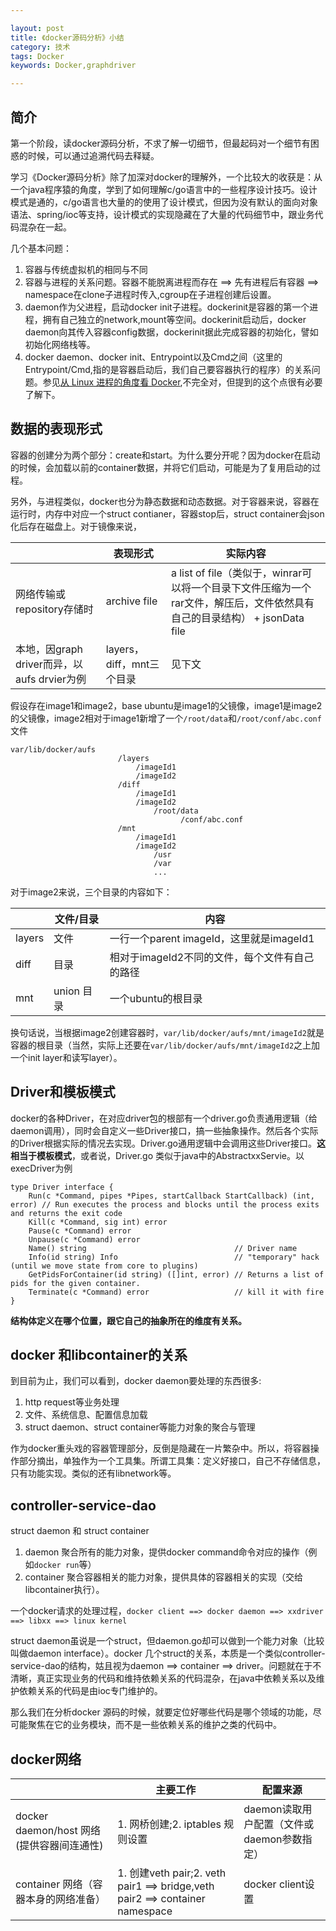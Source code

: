 ```yaml
---

layout: post
title: 《docker源码分析》小结
category: 技术
tags: Docker
keywords: Docker,graphdriver

---
```


## 简介

第一个阶段，读docker源码分析，不求了解一切细节，但最起码对一个细节有困惑的时候，可以通过追溯代码去释疑。

学习《Docker源码分析》除了加深对docker的理解外，一个比较大的收获是：从一个java程序猿的角度，学到了如何理解c/go语言中的一些程序设计技巧。设计模式是通的，c/go语言也大量的的使用了设计模式，但因为没有默认的面向对象语法、spring/ioc等支持，设计模式的实现隐藏在了大量的代码细节中，跟业务代码混杂在一起。

几个基本问题：

1. 容器与传统虚拟机的相同与不同
2. 容器与进程的关系问题。容器不能脱离进程而存在  ==> 先有进程后有容器 ==> namespace在clone子进程时传入,cgroup在子进程创建后设置。
3. daemon作为父进程，启动docker init子进程。dockerinit是容器的第一个进程，拥有自己独立的network,mount等空间。dockerinit启动后，docker daemon向其传入容器config数据，dockerinit据此完成容器的初始化，譬如初始化网络栈等。
4. docker daemon、docker init、Entrypoint以及Cmd之间（这里的Entrypoint/Cmd,指的是容器启动后，我们自己要容器执行的程序）的关系问题。参见[从 Linux 进程的角度看 Docker](http://chuansong.me/n/1739346),不完全对，但提到的这个点很有必要了解下。


## 数据的表现形式


容器的创建分为两个部分：create和start。为什么要分开呢？因为docker在启动的时候，会加载以前的container数据，并将它们启动，可能是为了复用启动的过程。

另外，与进程类似，docker也分为静态数据和动态数据。对于容器来说，容器在运行时，内存中对应一个struct contianer，容器stop后，struct container会json化后存在磁盘上。对于镜像来说，

||表现形式|实际内容|
|---|---|---|
|网络传输或repository存储时|archive file|a list of file（类似于，winrar可以将一个目录下文件压缩为一个rar文件，解压后，文件依然具有自己的目录结构） + jsonData file|
|本地，因graph driver而异，以aufs drvier为例|layers，diff，mnt三个目录|见下文|

假设存在image1和image2，base ubuntu是image1的父镜像，image1是image2的父镜像，image2相对于image1新增了一个`/root/data`和`/root/conf/abc.conf`文件

	var/lib/docker/aufs
							/layers
								/imageId1
								/imageId2
							/diff
								/imageId1
								/imageId2
									/root/data
										  /conf/abc.conf
							/mnt
								/imageId1
								/imageId2
									/usr
									/var
									...


对于image2来说，三个目录的内容如下：

||文件/目录|内容|
|---|---|---|
|layers|文件|一行一个parent imageId，这里就是imageId1|
|diff|目录|相对于imageId2不同的文件，每个文件有自己的路径|
|mnt|union 目录|一个ubuntu的根目录|

换句话说，当根据image2创建容器时，`var/lib/docker/aufs/mnt/imageId2`就是容器的根目录（当然，实际上还要在`var/lib/docker/aufs/mnt/imageId2`之上加一个init layer和读写layer）。



## Driver和模板模式

docker的各种Driver，在对应driver包的根部有一个driver.go负责通用逻辑（给daemon调用），同时会自定义一些Driver接口，搞一些抽象操作。然后各个实际的Driver根据实际的情况去实现。Driver.go通用逻辑中会调用这些Driver接口。**这相当于模板模式**，或者说，Driver.go 类似于java中的AbstractxxServie。以execDriver为例

	type Driver interface {
		Run(c *Command, pipes *Pipes, startCallback StartCallback) (int, error) // Run executes the process and blocks until the process exits and returns the exit code
		Kill(c *Command, sig int) error
		Pause(c *Command) error
		Unpause(c *Command) error
		Name() string                                 // Driver name
		Info(id string) Info                          // "temporary" hack (until we move state from core to plugins)
		GetPidsForContainer(id string) ([]int, error) // Returns a list of pids for the given container.
		Terminate(c *Command) error                   // kill it with fire
	}
	

**结构体定义在哪个位置，跟它自己的抽象所在的维度有关系。**

## docker 和libcontainer的关系

到目前为止，我们可以看到，docker daemon要处理的东西很多:

1. http request等业务处理
2. 文件、系统信息、配置信息加载
3. struct daemon、struct container等能力对象的聚合与管理

作为docker重头戏的容器管理部分，反倒是隐藏在一片繁杂中。所以，将容器操作部分摘出，单独作为一个工具集。所谓工具集：定义好接口，自己不存储信息，只有功能实现。类似的还有libnetwork等。

## controller-service-dao

struct daemon 和 struct container

1. daemon 聚合所有的能力对象，提供docker command命令对应的操作（例如`docker run`等）
2. container 聚合容器相关的能力对象，提供具体的容器相关的实现（交给libcontainer执行）。

一个docker请求的处理过程，`docker client ==> docker daemon ==> xxdriver  ==> libxx ==> linux kernel`

struct daemon虽说是一个struct，但daemon.go却可以做到一个能力对象（比较叫做daemon interface）。docker 几个struct的关系，本质是一个类似controller-service-dao的结构，姑且视为daemon ==> container ==> driver。问题就在于不清晰，真正实现业务的代码和维持依赖关系的代码混杂，在java中依赖关系以及维护依赖关系的代码是由ioc专门维护的。

那么我们在分析docker 源码的时候，就要定位好哪些代码是哪个领域的功能，尽可能聚焦在它的业务模块，而不是一些依赖关系的维护之类的代码中。

## docker网络

||主要工作|配置来源|
|---|---|---|
|docker daemon/host 网络(提供容器间连通性)|1. 网桥创建;2. iptables 规则设置|daemon读取用户配置（文件或daemon参数指定）|
|container 网络（容器本身的网络准备）|1. 创建veth pair;2. veth pair1 ==> bridge,veth pair2 ==>  container namespace|docker client设置|



